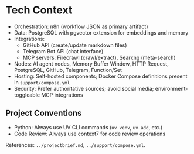# Tech Context

- Orchestration: n8n (workflow JSON as primary artifact)
- Data: PostgreSQL with pgvector extension for embeddings and memory
- Integrations:
  - GitHub API (create/update markdown files)
  - Telegram Bot API (chat interface)
  - MCP servers: Firecrawl (crawl/extract), Searxng (meta-search)
- Nodes: AI agent nodes, Memory Buffer Window, HTTP Request, PostgreSQL, GitHub, Telegram, Function/Set
- Hosting: Self-hosted components; Docker Compose definitions present in `support/compose.yml`
- Security: Prefer authoritative sources; avoid social media; environment-toggleable MCP integrations

## Project Conventions
- Python: Always use UV CLI commands (`uv venv`, `uv add`, etc.)
- Code Review: Always use context7 for code review operations

References: `../projectbrief.md`, `../support/compose.yml`.
